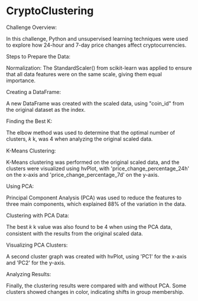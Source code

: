 # CryptoClustering

Challenge Overview:

In this challenge, Python and unsupervised learning techniques were used to explore how 24-hour and 7-day price changes affect cryptocurrencies.


Steps to Prepare the Data:

Normalization: The StandardScaler() from scikit-learn was applied to ensure that all data features were on the same scale, giving them equal importance.


Creating a DataFrame: 

A new DataFrame was created with the scaled data, using "coin_id" from the original dataset as the index.

Finding the Best K: 

The elbow method was used to determine that the optimal number of clusters, 
𝑘
k, was 4 when analyzing the original scaled data.

K-Means Clustering: 

K-Means clustering was performed on the original scaled data, and the clusters were visualized using hvPlot, with 'price_change_percentage_24h' on the x-axis and 'price_change_percentage_7d' on the y-axis.

Using PCA: 

Principal Component Analysis (PCA) was used to reduce the features to three main components, which explained 88% of the variation in the data.

Clustering with PCA Data: 

The best 
𝑘
k value was also found to be 4 when using the PCA data, consistent with the results from the original scaled data.

Visualizing PCA Clusters: 

A second cluster graph was created with hvPlot, using 'PC1' for the x-axis and 'PC2' for the y-axis.

Analyzing Results:

 Finally, the clustering results were compared with and without PCA. Some clusters showed changes in color, indicating shifts in group membership.